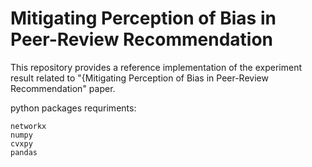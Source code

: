 # Mitigating Perception of Bias in Peer-Review Recommendation
This repository provides a reference implementation of the experiment result related to "{Mitigating Perception of Bias in Peer-Review Recommendation" paper. 

python packages requriments:
```shell-script
networkx
numpy
cvxpy
pandas
```

